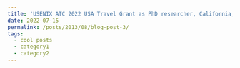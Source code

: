 ```yaml
---
title: 'USENIX ATC 2022 USA Travel Grant as PhD researcher, California, USA'
date: 2022-07-15
permalink: /posts/2013/08/blog-post-3/
tags:
  - cool posts
  - category1
  - category2
---
```


